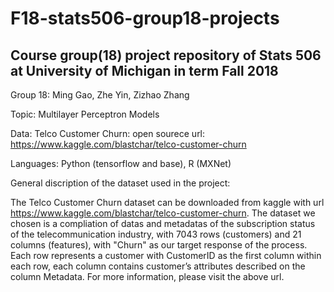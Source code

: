 # F18-stats506-group18-projects
## Course group(18) project repository of Stats 506 at University of Michigan in term Fall 2018

Group 18: Ming Gao, Zhe Yin, Zizhao Zhang

Topic: Multilayer Perceptron Models 

Data: Telco Customer Churn: open sourece url: https://www.kaggle.com/blastchar/telco-customer-churn

Languages: Python (tensorflow and base), R (MXNet)

General discription of the dataset used in the project:

The Telco Customer Churn dataset can be downloaded from kaggle with url https://www.kaggle.com/blastchar/telco-customer-churn.
The dataset we chosen is a compliation of datas and metadatas of the subscription status of the telecommunication industry, with 7043 rows (customers) and 21 columns (features), with "Churn" as our target response of the process. Each row represents a customer with CustomerID as the first column within each row, each column contains customer’s attributes described on the column Metadata. For more information, please visit the above url.
